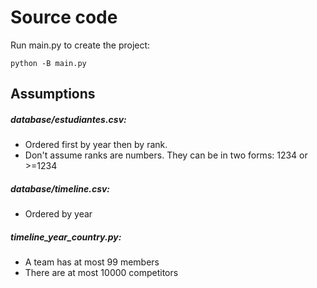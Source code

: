 # Source code
Run main.py to create the project:
```
python -B main.py
```

## Assumptions

##### database/estudiantes.csv:
* Ordered first by year then by rank.
* Don't assume ranks are numbers. They can be in two forms: 1234 or >=1234

##### database/timeline.csv:
* Ordered by year

##### timeline_year_country.py:
* A team has at most 99 members
* There are at most 10000 competitors